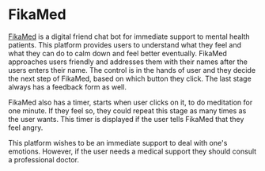 # FikaMed
[FikaMed](https://mervekucukzoroglu.github.io/FikaMed/) is a digital friend chat bot for immediate support to mental health patients. This platform provides users to understand what they feel and what they can do to calm down and feel better eventually. FikaMed approaches users friendly and addresses them with their names after the users enters their name. The control is in the hands of user and they decide the next step of FikaMed, based on which button they click. The last stage always has a feedback form as well.

FikaMed also has a timer, starts when user clicks on it, to do meditation for one minute. If they feel so, they could repeat this stage as many times as the user wants. This timer is displayed if the user tells FikaMed that they feel angry. 

This platform wishes to be an immediate support to deal with one's emotions. However, if the user needs a medical support they should consult a professional doctor.